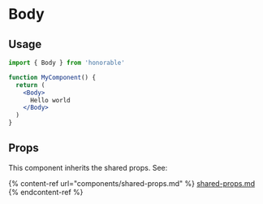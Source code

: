 # Body

## Usage

```jsx
import { Body } from 'honorable'

function MyComponent() {
  return (
    <Body>
      Hello world
    </Body>
  )
}
```

## Props

This component inherits the shared props. See:

{% content-ref url="components/shared-props.md" %}
[shared-props.md](components/shared-props.md)
{% endcontent-ref %}

